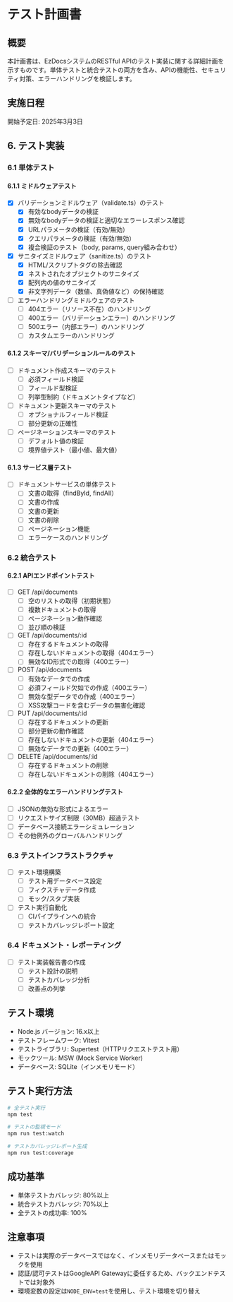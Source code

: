 # テスト計画書

## 概要
本計画書は、EzDocsシステムのRESTful APIのテスト実装に関する詳細計画を示すものです。単体テストと統合テストの両方を含み、APIの機能性、セキュリティ対策、エラーハンドリングを検証します。

## 実施日程
開始予定日: 2025年3月3日

## 6. テスト実装
### 6.1 単体テスト
#### 6.1.1 ミドルウェアテスト
- [x] バリデーションミドルウェア（validate.ts）のテスト
  - [x] 有効なbodyデータの検証
  - [x] 無効なbodyデータの検証と適切なエラーレスポンス確認
  - [x] URLパラメータの検証（有効/無効）
  - [x] クエリパラメータの検証（有効/無効）
  - [x] 複合検証のテスト（body, params, query組み合わせ）

- [x] サニタイズミドルウェア（sanitize.ts）のテスト
  - [x] HTML/スクリプトタグの除去確認
  - [x] ネストされたオブジェクトのサニタイズ
  - [x] 配列内の値のサニタイズ
  - [x] 非文字列データ（数値、真偽値など）の保持確認

- [ ] エラーハンドリングミドルウェアのテスト
  - [ ] 404エラー（リソース不在）のハンドリング
  - [ ] 400エラー（バリデーションエラー）のハンドリング
  - [ ] 500エラー（内部エラー）のハンドリング
  - [ ] カスタムエラーのハンドリング

#### 6.1.2 スキーマ/バリデーションルールのテスト
- [ ] ドキュメント作成スキーマのテスト
  - [ ] 必須フィールド検証
  - [ ] フィールド型検証
  - [ ] 列挙型制約（ドキュメントタイプなど）

- [ ] ドキュメント更新スキーマのテスト
  - [ ] オプショナルフィールド検証
  - [ ] 部分更新の正確性

- [ ] ページネーションスキーマのテスト
  - [ ] デフォルト値の検証
  - [ ] 境界値テスト（最小値、最大値）

#### 6.1.3 サービス層テスト
- [ ] ドキュメントサービスの単体テスト
  - [ ] 文書の取得（findById, findAll）
  - [ ] 文書の作成
  - [ ] 文書の更新
  - [ ] 文書の削除
  - [ ] ページネーション機能
  - [ ] エラーケースのハンドリング

### 6.2 統合テスト
#### 6.2.1 APIエンドポイントテスト
- [ ] GET /api/documents
  - [ ] 空のリストの取得（初期状態）
  - [ ] 複数ドキュメントの取得
  - [ ] ページネーション動作確認
  - [ ] 並び順の検証

- [ ] GET /api/documents/:id
  - [ ] 存在するドキュメントの取得
  - [ ] 存在しないドキュメントの取得（404エラー）
  - [ ] 無効なID形式での取得（400エラー）

- [ ] POST /api/documents
  - [ ] 有効なデータでの作成
  - [ ] 必須フィールド欠如での作成（400エラー）
  - [ ] 無効な型データでの作成（400エラー）
  - [ ] XSS攻撃コードを含むデータの無害化確認

- [ ] PUT /api/documents/:id
  - [ ] 存在するドキュメントの更新
  - [ ] 部分更新の動作確認
  - [ ] 存在しないドキュメントの更新（404エラー）
  - [ ] 無効なデータでの更新（400エラー）

- [ ] DELETE /api/documents/:id
  - [ ] 存在するドキュメントの削除
  - [ ] 存在しないドキュメントの削除（404エラー）

#### 6.2.2 全体的なエラーハンドリングテスト
- [ ] JSONの無効な形式によるエラー
- [ ] リクエストサイズ制限（30MB）超過テスト
- [ ] データベース接続エラーシミュレーション
- [ ] その他例外のグローバルハンドリング

### 6.3 テストインフラストラクチャ
- [ ] テスト環境構築
  - [ ] テスト用データベース設定
  - [ ] フィクスチャデータ作成
  - [ ] モック/スタブ実装

- [ ] テスト実行自動化
  - [ ] CIパイプラインへの統合
  - [ ] テストカバレッジレポート設定

### 6.4 ドキュメント・レポーティング
- [ ] テスト実装報告書の作成
  - [ ] テスト設計の説明
  - [ ] テストカバレッジ分析
  - [ ] 改善点の列挙

## テスト環境
- Node.js バージョン: 16.x以上
- テストフレームワーク: Vitest
- テストライブラリ: Supertest（HTTPリクエストテスト用）
- モックツール: MSW (Mock Service Worker)
- データベース: SQLite（インメモリモード）

## テスト実行方法
```bash
# 全テスト実行
npm test

# テストの監視モード
npm run test:watch

# テストカバレッジレポート生成
npm run test:coverage
```

## 成功基準
- 単体テストカバレッジ: 80%以上
- 統合テストカバレッジ: 70%以上
- 全テストの成功率: 100%

## 注意事項
- テストは実際のデータベースではなく、インメモリデータベースまたはモックを使用
- 認証/認可テストはGoogleAPI Gatewayに委任するため、バックエンドテストでは対象外
- 環境変数の設定は`NODE_ENV=test`を使用し、テスト環境を切り替え 